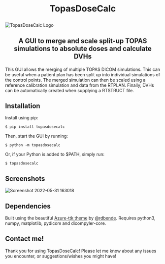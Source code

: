 # <p align="center">TopasDoseCalc</p>

![TopasDoseCalc Logo](/topasdosecalc/icon.png?raw=true)

## <p align="center">A GUI to merge and scale split-up TOPAS simulations to absolute doses and calculate DVHs</p>

This GUI allows the merging of multiple TOPAS DICOM simulations. This can be useful when a patient plan has been split up into individual simulations of the control points. The merged simulation can then be scaled using a reference calibration simulation and data from the RTPLAN. Finally, DVHs can be automatically created when supplying a RTSTRUCT file.

## Installation

Install using pip:

```console
$ pip install topasdosecalc  
```
     
Then, start the GUI by running:
     
```console
$ python -m topasdosecalc
```

Or, if your Python is added to $PATH, simply run:

```console
$ topasdosecalc
```

## Screenshots

![Screenshot 2022-05-31 163018](https://user-images.githubusercontent.com/87897942/171198692-1b9d553a-b9eb-43d6-aa59-17173d948cb6.png)

## Dependencies

Built using the beautiful [Azure-ttk theme](https://github.com/rdbende/Azure-ttk-theme) by [@rdbende](https://github.com/rdbende). Requires python3, numpy, matplotlib, pydicom and dicompyler-core.

## Contact me!

Thank you for using TopasDoseCalc! Please let me know about any issues you encounter, or suggestions/wishes you might have! 
